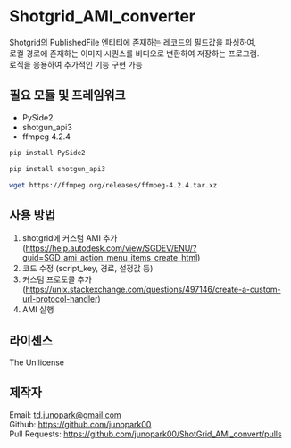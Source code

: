 # Shotgrid_AMI_converter

Shotgrid의 PublishedFile 엔티티에 존재하는 레코드의 필드값을 파싱하여,<br>
로컬 경로에 존재하는 이미지 시퀀스를 비디오로 변환하여 저장하는 프로그램.<br>
로직을 응용하여 추가적인 기능 구현 가능

## 필요 모듈 및 프레임워크

- PySide2
- shotgun_api3
- ffmpeg 4.2.4

```bash
pip install PySide2
```
```bash
pip install shotgun_api3
```
```bash
wget https://ffmpeg.org/releases/ffmpeg-4.2.4.tar.xz
```


## 사용 방법

1. shotgrid에 커스텀 AMI 추가<br>(https://help.autodesk.com/view/SGDEV/ENU/?guid=SGD_ami_action_menu_items_create_html)
2. 코드 수정 (script_key, 경로, 설정값 등)
3. 커스텀 프로토콜 추가<br>(https://unix.stackexchange.com/questions/497146/create-a-custom-url-protocol-handler)
4. AMI 실행

## 라이센스
The Unilicense

## 제작자
Email: td.junopark@gmail.com<br>
Github: https://github.com/junopark00<br>
Pull Requests: https://github.com/junopark00/ShotGrid_AMI_convert/pulls
